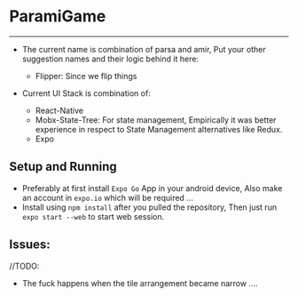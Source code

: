 # ParamiGame
----

* The current name is combination of parsa and amir, Put your other suggestion names and their logic behind it here: 
    * Flipper: Since we flip things


* Current UI Stack is combination of:
    * React-Native
    * Mobx-State-Tree: For state management, Empirically it was better experience in respect to State Management alternatives like Redux.
    * Expo
  

## Setup and Running
* Preferably at first install `Expo Go` App in your android device, Also make an account in `expo.io` which will be required ...
* Install using `npm install` after you pulled the repository, Then just run `expo start --web` to start web session. 



## Issues: 
//TODO:
* The fuck happens when the tile  arrangement became narrow .... 